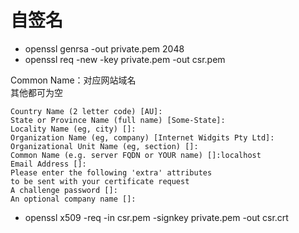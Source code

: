 # 自签名

* openssl genrsa -out private.pem 2048
* openssl req -new -key private.pem -out csr.pem

Common Name：对应网站域名   
其他都可为空
```
Country Name (2 letter code) [AU]:
State or Province Name (full name) [Some-State]:
Locality Name (eg, city) []:
Organization Name (eg, company) [Internet Widgits Pty Ltd]:
Organizational Unit Name (eg, section) []:
Common Name (e.g. server FQDN or YOUR name) []:localhost
Email Address []:
Please enter the following 'extra' attributes
to be sent with your certificate request
A challenge password []:
An optional company name []:
```

* openssl x509 -req  -in csr.pem -signkey private.pem -out csr.crt